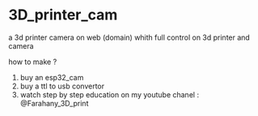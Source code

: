 # 3D_printer_cam
a 3d printer camera on web (domain) whith full control on 3d printer and camera

how to make ?

1. buy an esp32_cam
2. buy a ttl to usb convertor
3. watch step by step education on my youtube chanel : @Farahany_3D_print
